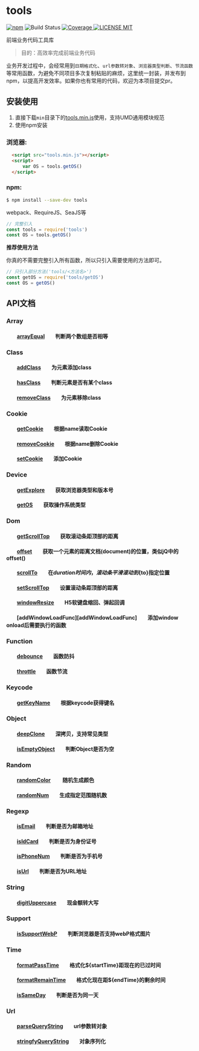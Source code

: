 # tools
[![npm](https://img.shields.io/npm/v/tools.svg)](https://www.npmjs.com/package/tools) 
![Build Status](https://travis-ci.org/williamqian/tools.svg?branch=master) 
[![Coverage](https://coveralls.io/repos/github/williamqian/tools/badge.svg?branch=master) 
![LICENSE MIT](https://img.shields.io/npm/l/tools.svg)](https://www.npmjs.com/package/tools) 

 
前端业务代码工具库  

> 目的：高效率完成前端业务代码

业务开发过程中，会经常用到`日期格式化`、`url参数转对象`、`浏览器类型判断`、`节流函数`等常用函数，为避免不同项目多次复制粘贴的麻烦，这里统一封装，并发布到npm，以提高开发效率。如果你也有常用的代码，欢迎为本项目提交pr。

## 安装使用

1. 直接下载`min`目录下的[tools.min.js](https://github.com/williamqian/tools/blob/master/min/tools.min.js)使用，支持UMD通用模块规范  
2. 使用npm安装

### 浏览器:
``` html
  <script src="tools.min.js"></script>
  <script>
      var OS = tools.getOS()
  </script>
```

### npm:
``` bash
$ npm install --save-dev tools
```

webpack、RequireJS、SeaJS等

``` javascript
// 完整引入
const tools = require('tools')
const OS = tools.getOS()
```

**推荐使用方法**  

你真的不需要完整引入所有函数，所以只引入需要使用的方法即可。
``` javascript
// 只引入部分方法('tools/<方法名>')
const getOS = require('tools/getOS')
const OS = getOS()
```
## API文档

### Array  
#### &emsp;&emsp;[arrayEqual][arrayEqual]&emsp;&emsp;判断两个数组是否相等 

### Class
#### &emsp;&emsp;[addClass][addClass]&emsp;&emsp;为元素添加class  
#### &emsp;&emsp;[hasClass][hasClass]&emsp;&emsp;判断元素是否有某个class  
#### &emsp;&emsp;[removeClass][removeClass]&emsp;&emsp;为元素移除class  

### Cookie 
#### &emsp;&emsp;[getCookie][getCookie]&emsp;&emsp;根据name读取Cookie  
#### &emsp;&emsp;[removeCookie][removeCookie]&emsp;&emsp;根据name删除Cookie
#### &emsp;&emsp;[setCookie][setCookie]&emsp;&emsp;添加Cookie 

### Device  
#### &emsp;&emsp;[getExplore][getExplore]&emsp;&emsp;获取浏览器类型和版本号  
#### &emsp;&emsp;[getOS][getOS]&emsp;&emsp;获取操作系统类型

### Dom  
#### &emsp;&emsp;[getScrollTop][getScrollTop]&emsp;&emsp;获取滚动条距顶部的距离
#### &emsp;&emsp;[offset][offset]&emsp;&emsp;获取一个元素的距离文档(document)的位置，类似jQ中的offset()
#### &emsp;&emsp;[scrollTo][scrollTo]&emsp;&emsp;在${duration}时间内，滚动条平滑滚动到${to}指定位置
#### &emsp;&emsp;[setScrollTop][setScrollTop]&emsp;&emsp;设置滚动条距顶部的距离
#### &emsp;&emsp;[windowResize][windowResize]&emsp;&emsp;H5软键盘缩回、弹起回调
#### &emsp;&emsp;[addWindowLoadFunc][addWindowLoadFunc]&emsp;&emsp;添加window onload后需要执行的函数

### Function  
#### &emsp;&emsp;[debounce][debounce]&emsp;&emsp;函数防抖   
#### &emsp;&emsp;[throttle][throttle]&emsp;&emsp;函数节流   

### Keycode  
#### &emsp;&emsp;[getKeyName][getKeyName]&emsp;&emsp;根据keycode获得键名 

### Object  
#### &emsp;&emsp;[deepClone][deepClone]&emsp;&emsp;深拷贝，支持常见类型
#### &emsp;&emsp;[isEmptyObject][isEmptyObject]&emsp;&emsp;判断Object是否为空

### Random  
#### &emsp;&emsp;[randomColor][randomColor] &emsp;&emsp;随机生成颜色
#### &emsp;&emsp;[randomNum][randomNum]&emsp;&emsp;生成指定范围随机数 

### Regexp  
#### &emsp;&emsp;[isEmail][isEmail]&emsp;&emsp;判断是否为邮箱地址 
#### &emsp;&emsp;[isIdCard][isIdCard]&emsp;&emsp;判断是否为身份证号
#### &emsp;&emsp;[isPhoneNum][isPhoneNum]&emsp;&emsp;判断是否为手机号  
#### &emsp;&emsp;[isUrl][isUrl]&emsp;&emsp;判断是否为URL地址

### String  
#### &emsp;&emsp;[digitUppercase][digitUppercase]&emsp;&emsp;现金额转大写

### Support  
#### &emsp;&emsp;[isSupportWebP][isSupportWebP]&emsp;&emsp;判断浏览器是否支持webP格式图片
#### 

### Time  
#### &emsp;&emsp;[formatPassTime][formatPassTime]&emsp;&emsp;格式化${startTime}距现在的已过时间
#### &emsp;&emsp;[formatRemainTime][formatRemainTime]&emsp;&emsp;格式化现在距${endTime}的剩余时间
#### &emsp;&emsp;[isSameDay][isSameDay]&emsp;&emsp;判断是否为同一天

### Url
#### &emsp;&emsp;[parseQueryString][parseQueryString]&emsp;&emsp;url参数转对象
#### &emsp;&emsp;[stringfyQueryString][stringfyQueryString]&emsp;&emsp;对象序列化

[arrayEqual]:https://github.com/williamqian/tools/blob/master/src/array/arrayEqual.js

[addClass]:https://github.com/williamqian/tools/blob/master/src/class/addClass.js
[hasClass]:https://github.com/williamqian/tools/blob/master/src/class/hasClass.js
[removeClass]:https://github.com/williamqian/tools/blob/master/src/class/removeClass.js

[getCookie]:https://github.com/williamqian/tools/blob/master/src/cookie/getCookie.js
[removeCookie]:https://github.com/williamqian/tools/blob/master/src/cookie/removeCookie.js
[setCookie]:https://github.com/williamqian/tools/blob/master/src/cookie/setCookie.js

[getExplore]:https://github.com/williamqian/tools/blob/master/src/device/getExplore.js
[getOS]:https://github.com/williamqian/tools/blob/master/src/device/getOS.js

[getScrollTop]:https://github.com/williamqian/tools/blob/master/src/dom/getScrollTop.js
[offset]:https://github.com/williamqian/tools/blob/master/src/dom/offset.js
[scrollTo]:https://github.com/williamqian/tools/blob/master/src/dom/scrollTo.js
[setScrollTop]:https://github.com/williamqian/tools/blob/master/src/dom/setScrollTop.js
[windowResize]:https://github.com/williamqian/tools/blob/master/src/dom/windowResize.js

[debounce]:https://github.com/williamqian/tools/blob/master/src/function/debounce.js
[throttle]:https://github.com/williamqian/tools/blob/master/src/function/throttle.js

[getKeyName]:https://github.com/williamqian/tools/blob/master/src/keycode/getKeyName.js

[deepClone]:https://github.com/williamqian/tools/blob/master/src/object/deepClone.js
[isEmptyObject]:https://github.com/williamqian/tools/blob/master/src/object/isEmptyObject.js

[randomColor]:https://github.com/williamqian/tools/blob/master/src/random/randomColor.js
[randomNum]:https://github.com/williamqian/tools/blob/master/src/random/randomNum.js

[isEmail]:https://github.com/williamqian/tools/blob/master/src/regexp/isEmail.js
[isIdCard]:https://github.com/williamqian/tools/blob/master/src/regexp/isIdCard.js
[isPhoneNum]:https://github.com/williamqian/tools/blob/master/src/regexp/isPhoneNum.js
[isUrl]:https://github.com/williamqian/tools/blob/master/src/regexp/isUrl.js

[digitUppercase]:https://github.com/williamqian/tools/blob/master/src/string/digitUppercase.js

[isSupportWebP]:https://github.com/williamqian/tools/blob/master/src/support/isSupportWebP.js

[formatPassTime]:https://github.com/williamqian/tools/blob/master/src/time/formatPassTime.js
[formatRemainTime]:https://github.com/williamqian/tools/blob/master/src/time/formatRemainTime.js
[isSameDay]:https://github.com/williamqian/tools/blob/master/src/time/isSameDay.js

[parseQueryString]:https://github.com/williamqian/tools/blob/master/src/url/parseQueryString.js
[stringfyQueryString]:https://github.com/williamqian/tools/blob/master/src/url/stringfyQueryString.js
